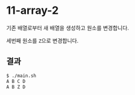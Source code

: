 # 11-array-2

기존 배열로부터 새 배열을 생성하고 원소를 변경합니다.

세번째 원소를 `Z`으로 변경합니다.

## 결과
```bash
$ ./main.sh
A B C D 
A B Z D
```
